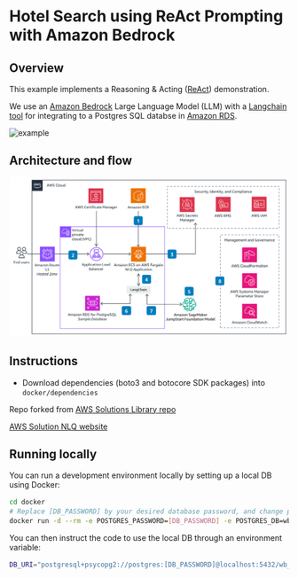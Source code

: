 # Hotel Search using ReAct Prompting with Amazon Bedrock

## Overview
This example implements a Reasoning & Acting ([ReAct](https://www.promptingguide.ai/techniques/react)) demonstration.

We use an [Amazon Bedrock](https://aws.amazon.com/bedrock/) Large Language Model (LLM) with a [Langchain tool](https://python.langchain.com/docs/modules/agents/tools/) for integrating to a Postgres SQL databse in [Amazon RDS](https://aws.amazon.com/rds/).

![example](./example.png)

## Architecture and flow
![arq](./pics/nlq-arq.png)


## Instructions
- Download dependencies (boto3 and botocore SDK packages) into `docker/dependencies`

Repo forked from [AWS Solutions Library repo](https://github.com/aws-solutions-library-samples/guidance-for-natural-language-queries-of-relational-databases-on-aws)

[AWS Solution NLQ website](https://aws.amazon.com/solutions/guidance/natural-language-queries-of-relational-databases-on-aws/)

## Running locally

You can run a development environment locally by setting up a local DB using Docker:

```bash
cd docker
# Replace [DB_PASSWORD] by your desired database password, and change port forwarding if needed
docker run -d --rm -e POSTGRES_PASSWORD=[DB_PASSWORD] -e POSTGRES_DB=wb_hotels -p 5432:5432 -v $(pwd)/assets/wb_hotels.sql:/docker-entrypoint-initdb.d/00_wb_hotels.sql postgres
```

You can then instruct the code to use the local DB through an environment variable:

```bash
DB_URI="postgresql+psycopg2://postgres:[DB_PASSWORD]@localhost:5432/wb_hotels" USE_AWS_PROFILE=true streamlit run app_bedrock.py
```
